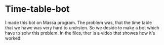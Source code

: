 # Time-table-bot
I made this bot on Massa program. The problem was, that the time table that we hawe was very hard to undrsten. So we deside to make a bot which have to solw this problem.
In the files, ther is a video that showes how it's worked 
